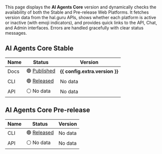 This page displays the **AI Agents Core** version and dynamically checks the availability of both the Stable and Pre-release Web Platforms. It fetches version data from the hal.guru APIs, shows whether each platform is active or inactive (with emoji indicators), and provides quick links to the API, Chat, and Admin interfaces. Errors are handled gracefully with clear status messages.

## AI Agents Core Stable

| Name | Status                                                                       | Version                                   |
|------|------------------------------------------------------------------------------|-------------------------------------------|
| Docs | 🟢 <a href="https://docs.hal.guru">Published</a>                             | **{{ config.extra.version }}**            |
| CLI  | 🟢 <a href="https://github.com/HAL-guru/hal.guru-docs/releases">Released</a> | <span id="cli-version">No data</span> |
| API  | <span id="api-status">⚪ No data</span>                                       | <span id="api-version">No data</span> |

## AI Agents Core Pre-release

| Name | Status                                            | Version                                              |
|------|---------------------------------------------------|------------------------------------------------------|
| CLI  | 🟢 <a href="https://github.com/HAL-guru/hal.guru-docs/releases">Released</a>                        | <span id="cli-prerelease-version">No data</span> |
| API  | <span id="api-prerelease-status">⚪ No data</span> | <span id="api-prerelease-version">No data</span> |

<script type="text/javascript">
document.addEventListener('DOMContentLoaded', async function() {

    const status = await getStatus(
        'api-status', 
        'https://api.hal.guru/platform/status',
        'https://api.hal.guru/swagger/index.html');

    if (status) {
        await getApiVersion(
            'api-version',
            'https://api.hal.guru/platform/versions');
    } else {
        document.getElementById('api-version').innerHTML = '🛑 Inactive';   
    }

    const statusPrerelease = await getStatus(
        'api-prerelease-status', 
        'https://api-dev.hal.guru/platform/status',
        'https://api-dev.hal.guru/swagger/index.html');

    if (statusPrerelease) {
        await getApiVersion(
            'api-prerelease-version',
            'https://api-dev.hal.guru/platform/versions');
    } else {
        document.getElementById('api-prerelease-version').innerHTML = `🛑 Inactive`;   
    }

    await getFileVersion('cli-version', 'https://docs.hal.guru/halguru-cli/version.txt');
    await getFileVersion('cli-prerelease-version', 'https://docs.hal.guru/halguru-cli/version-prerelease.txt');
});

async function getStatus(id, url, swaggerUrl)
{
    const span = document.getElementById(id);
    span.innerText = '🔄 Updating...';
    try { 
        const response = await fetch(url, {
            method: 'GET',
            headers: {
                'Accept': 'text/plain'
            }
        });
        if (!response.ok) {
            throw new Error(`HTTP ${response.status}: ${response.statusText}`);
        }
        const result = await response.text();
        if (result === 'OK') {
            span.innerHTML = '🟢 <a href="' + swaggerUrl + '">Active</a>';
            return true;
        } 
        span.innerHTML = '🛑 ' + result;
        return false;
        } catch (error) {
            console.error('Error occurred during downloading:', error);
            span.innerHTML = '🛑 Error:' + error.message;
            return false;
        }
}

async function getApiVersion(id, url)
{
    const span = document.getElementById(id);
    span.innerText = 'Updating...';

    try { 
        const versionsResponse = await fetch(url, {
            method: 'GET',
            headers: {
                'Accept': 'application/json'
            }
        });

        if (!versionsResponse.ok) {
            throw new Error(`HTTP ${versionsResponse.status}: ${versionsResponse.statusText}`);
        }

        const versions = await versionsResponse.json();
        if (versions && typeof versions === 'object') {
            for (const [key, value] of Object.entries(versions)) {
                if (key.toLocaleUpperCase() === 'AI AGENTS CORE' && value !== '' ) {
                    span.innerHTML = '<strong>' + value + '</strong>';
                    return value; 
                }
            }
        } 
        span.innerHTML = value;
        return value; 
    } catch (error) {
        console.error('Error occurred during downloading:', error);
        span.innerHTML = 'Unknown';
        return 'Error: ' + error.message;
    }
}

async function getFileVersion(id, url)
{
    const span = document.getElementById(id);
    span.innerText = 'Updating...';
    try { 
        const response = await fetch(url, {
            method: 'GET',
            headers: {
                'Accept': 'text/plain'
            }
        });
        if (!response.ok) {
            throw new Error(`HTTP ${response.status}: ${response.statusText}`);
        }
        const result = await response.text();
        span.innerHTML = '<strong>' + result.split(' ')[1] ?? 'Unknown' + '</strong>';
        return result;
        } catch (error) {
            console.error('Error occurred during downloading:', error);
            span.innerHTML = 'Unknown';
            return false;
        }
}
</script>
